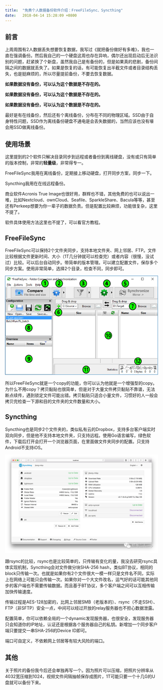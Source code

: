```yaml
---
title:  "免费个人数据备份软件介绍：FreeFileSync、Syncthing"
date:   2018-04-14 15:28:09 +0800
---
```


## 前言

上周周围有2人数据丢失想要恢复数据，我写过《就把备份做好有多难》，我也一直在强调备份。然后我自己的一个硬盘这周也存在异响，偶尔还出现启动后无法识别的问题，赶紧换了个新盘，虽然我自己是有备份的，但是如果真的悲剧，备份间隔之间的数据就丢失了。如果是恢复的话，有可能恢复出半截文件或者目录结构丢失，也是挺麻烦的，所以尽量提前备份，不要去恢复数据。

**如果数据没有备份，可以认为这个数据是不存在的。**

**如果数据没有备份，可以认为这个数据是不存在的。**

**如果数据没有备份，可以认为这个数据是不存在的。**

最好是有在线备份，然后还有个离线备份，分布在不同的物理区域。SSD由于自身特性问题，SSD作为离线备份硬盘不通电是会丢失数据的，当然应该也没有壕会用SSD做离线备份。

## 使用场景

这里提到的2个软件只解决目录同步到远程或者备份到离线硬盘，没有或只有简单的版本控制，非常的**轻量级**，非常得专一。

FreeFileSync我用在离线备份，定期接上移动硬盘，打开同步方案，同步一下。

Syncthing我用在在线远程备份。

商业软件Acronis True Image也很好用，群辉也不错，其他免费的也可以说出一堆，比如Nextcloud、ownCloud、Seafile、SparkleShare、Bacula等等，甚至还有Perkeep想要为你一辈子的数据负责。但是配置比较麻烦，功能很复杂，这里不提了。

软件具体使用方法这里也不提了，可以看官方教程。

## FreeFileSync

FreeFileSync可以保持2个文件夹同步，支持本地文件夹、网上邻居、FTP。文件比较根据文件更新时间、大小（1T几分钟就可以检查完）或者内容（很慢，没试过）比较。可以后台自动同步。带简单的版本管理。可以建立配置文件，保存多个同步方案。使用非常简单，选择2个目录，检查不同，同步即可。

![](/images/2018/freefilesync.jpg)

所以FreeFileSync就是一个copy的功能，你可以认为他就是一个增强型的copy。为什么不用copy？拷贝黏贴也很简单，但是对于大量文件拷贝黏贴不靠谱，无法断点续传，遇到锁定文件可能出错。拷贝黏贴只适合小量文件，习惯好的人一般会拷贝完检查一下源和目的文件夹的文件数量和大小。

## Syncthing

Syncthing也是同步2个文件夹的，类似私有云的Dropbox，支持多台客户端实时双向同步，但是他不支持本地文件夹，只支持远程。使用Go语言编写，绿色软件，下载后打开会打开一个浏览器页面，在里面做文件夹同步的配置。只支持Android不支持iOS。

![](/images/2018/syncthing.jpg)

跟rsync的比较，rsync也是比较简单的，只传输有变化的量，我没去研究rsync具体实现机制，Syncthing会对文件做分块SHA-256 hash，类似BT协议，相同的block只传输一次。也就是如果你有2个文件很大一模一样只是文件名不同，实际上在网络上可能只会传输一次。如果你对一个大文件改名，运气好的话可能其他同步的客户端也不需要传输数据。而且基于BT协议，多个客户端之间可以互相传输加快传输速度。

传输过程是AES-128加密的，比网上邻居SMB（老版本的）、rsync（不走SSH）、FTP（非SFTP）安全一点，中间可以经过开放的relay服务器也不担心数据泄露。

配置简单，你可以依赖全局的一个dynamic发现服务器，也很安全，发现服务器只会知道你的IP地址，认证还是根据各个服务器自己的私钥。新增加一个同步客户端只要提交一串SHA-256的Device ID即可。

端口可自定义，不依赖网上邻居等有较大风险的端口。

## 其他

关于照片的备份我今后还会单独再写一个。因为照片可以压缩，把照片分辨率从4032宽压缩到1024，视频文件间隔抽帧保存成图片，1T可能只要一个十几G的U盘就可以备份下来。
